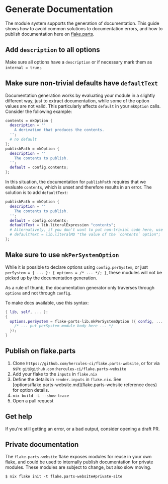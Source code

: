 # Generate Documentation

The module system supports the generation of documentation.
This guide shows how to avoid common solutions to documentation errors, and how to publish documentation here on [flake.parts](https://flake.parts).

## Add `description` to all options

Make sure all options have a `description` or if necessary mark them as `internal = true;`.

## Make sure non-trivial defaults have `defaultText`

Documentation generation works by evaluating your module in a slightly different way, just to extract documentation, while some of the option values are not valid.
This particularly affects `default` in your `mkOption` calls. Consider the following example:

```nix
contents = mkOption {
  description = ''
    A derivation that produces the contents.
  '';
  # no default
};
publishPath = mkOption {
  description = ''
    The contents to publish.
  '';
  default = config.contents;
};
```

In this situation, the documentation for `publishPath` requires that we evaluate `contents`, which is unset and therefore results in an error.
The solution is to add `defaultText`:

```nix
publishPath = mkOption {
  description = ''
    The contents to publish.
  '';
  default = config.contents;
  defaultText = lib.literalExpression "contents";
  # Alternatively, if you don't want to put non-trivial code here, use markdown:
  # defaultText = lib.literalMD "the value of the `contents` option";
};
```

## Make sure to use `mkPerSystemOption`

While it is possible to declare options using `config.perSystem`, or just `perSystem = { ... }: { options = /* ... */; }`, these modules will not be picked up by the documentation generation.

As a rule of thumb, the documentation generator only traverses through `options` and not through `config`.

To make docs available, use this syntax:

```nix
{ lib, self, ... }:
{
  options.perSystem = flake-parts-lib.mkPerSystemOption ({ config, ... }: {
    /* ... put perSystem module body here ... */
  });
}
```

## Publish on flake.parts

1. Clone `https://github.com/hercules-ci/flake.parts-website`, or for via ssh: `git@github.com:hercules-ci/flake.parts-website`
1. Add your flake to the `inputs` in `flake.nix`
1. Define the details in `render.inputs` in `flake.nix`.
   See [options/flake.parts-website.md](flake.parts-website reference docs) for option details.
1. `nix build -L --show-trace`
1. Open a pull request

## Get help

If you're still getting an error, or a bad output, consider opening a draft PR.

## Private documentation

The `flake.parts-website` flake exposes modules for reuse in your own flake, and could be used to internally publish documentation for private modules.
These modules are subject to change, but also slow moving.

```console
$ nix flake init -t flake.parts-website#private-site
```
